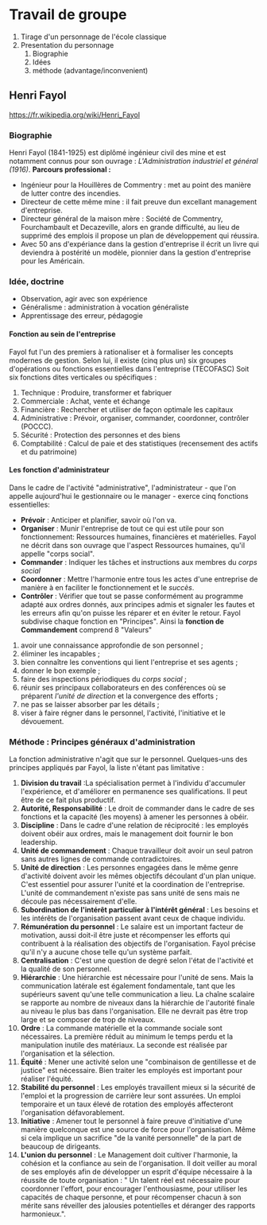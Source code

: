 # Travail de groupe 
1. Tirage d'un personnage de l'école classique
2. Presentation du personnage
	1. Biographie
	2. Idées
	3. méthode (advantage/inconvenient)

## Henri Fayol
https://fr.wikipedia.org/wiki/Henri_Fayol
### Biographie
Henri Fayol (1841-1925) est diplômé ingénieur civil des mine et est notamment connus pour son ouvrage : *L'Administration industriel et général (1916)*.
**Parcours professional :** 
- Ingénieur pour la Houillères de Commentry : met au point des manière de lutter contre des incendies.
- Directeur de cette même mine : il fait preuve dun excellant management d'entreprise.
- Directeur général de la maison mère : Société de Commentry, Fourchambault et Decazeville, alors en grande difficulté, au lieu de supprimé des emplois il propose un plan de développement qui réussira.
- Avec 50 ans d'expériance dans la gestion d'entreprise il écrit un livre qui deviendra à postérité un modèle, pionnier dans la gestion d'entreprise pour les Américain.
### Idée, doctrine
- Observation, agir avec son expérience
- Généralisme : administration à vocation généraliste
- Apprentissage des erreur, pédagogie
#### Fonction au sein de l'entreprise
Fayol fut l'un des premiers à rationaliser et à formaliser les concepts modernes de gestion. Selon lui, il existe (cinq plus un) six groupes d'opérations ou fonctions essentielles dans l'entreprise (TECOFASC)
Soit six fonctions dites verticales ou spécifiques :
1. Technique : Produire, transformer et fabriquer
2. Commerciale : Achat, vente et échange
3. Financière : Rechercher et utiliser de façon optimale les capitaux
4. Administrative : Prévoir, organiser, commander, coordonner, contrôler (POCCC).
5. Sécurité : Protection des personnes et des biens
6. Comptabilité : Calcul de paie et des statistiques (recensement des actifs et du patrimoine)
#### Les fonction d'administrateur
Dans le cadre de l'activité "administrative", l'administrateur - que l'on appelle aujourd'hui le gestionnaire ou le manager - exerce cinq fonctions essentielles:
- **Prévoir** : Anticiper et planifier, savoir où l'on va.
- **Organiser** : Munir l'entreprise de tout ce qui est utile pour son fonctionnement: Ressources humaines, financières et matérielles. Fayol ne décrit dans son ouvrage que l'aspect Ressources humaines, qu'il appelle "corps social".
- **Commander** : Indiquer les tâches et instructions aux membres du _corps social_
- **Coordonner** : Mettre l'harmonie entre tous les actes d'une entreprise de manière à en faciliter le fonctionnement et le _succès_.
- **Contrôler** : Vérifier que tout se passe conformément au programme adapté aux ordres donnés, aux principes admis et signaler les fautes et les erreurs afin qu'on puisse les réparer et en éviter le retour.
Fayol subdivise chaque fonction en "Principes". Ainsi la **fonction de Commandement** comprend 8 "Valeurs"
1. avoir une connaissance approfondie de son personnel ;
2. éliminer les incapables ;
3. bien connaître les conventions qui lient l'entreprise et ses agents ;
4. donner le bon exemple ;
5. faire des inspections périodiques du _corps social_ ;
6. réunir ses principaux collaborateurs en des conférences où se préparent _l'unité de direction_ et la convergence des efforts ;
7. ne pas se laisser absorber par les détails ;
8. viser à faire régner dans le personnel, l'activité, l'initiative et le dévouement.
### Méthode : Principes généraux d'administration
La fonction administrative n'agit que sur le personnel. Quelques-uns des principes appliqués par Fayol, la liste n'étant pas limitative :
1. **Division du travail** :La spécialisation permet à l'individu d'accumuler l'expérience, et d'améliorer en permanence ses qualifications. Il peut être de ce fait plus productif.
2. **Autorité, Responsabilité** : Le droit de commander dans le cadre de ses fonctions et la capacité (les moyens) à amener les personnes à obéir.
3. **Discipline** : Dans le cadre d'une relation de réciprocité : les employés doivent obéir aux ordres, mais le management doit fournir le bon leadership.
4. **Unité de commandement** : Chaque travailleur doit avoir un seul patron sans autres lignes de commande contradictoires.
5. **Unité de direction** : Les personnes engagées dans le même genre d'activité doivent avoir les mêmes objectifs découlant d'un plan unique. C'est essentiel pour assurer l'unité et la coordination de l'entreprise. L'unité de commandement n'existe pas sans unité de sens mais ne découle pas nécessairement d'elle.
6.  **Subordination de l'intérêt particulier à l'intérêt général** : Les besoins et les intérêts de l'organisation passent avant ceux de chaque individu.
7. **Rémunération du personnel** : Le salaire est un important facteur de motivation, aussi doit-il être juste et récompenser les efforts qui contribuent à la réalisation des objectifs de l'organisation. Fayol précise qu'il n'y a aucune chose telle qu'un système parfait.
8.  **Centralisation** : C'est une question de degré selon l'état de l'activité et la qualité de son personnel.
9. **Hiérarchie** : Une hiérarchie est nécessaire pour l'unité de sens. Mais la communication latérale est également fondamentale, tant que les supérieurs savent qu'une telle communication a lieu. La chaîne scalaire se rapporte au nombre de niveaux dans la hiérarchie de l'autorité finale au niveau le plus bas dans l'organisation. Elle ne devrait pas être trop large et se composer de trop de niveaux.
10. **Ordre** : La commande matérielle et la commande sociale sont nécessaires. La première réduit au minimum le temps perdu et la manipulation inutile des matériaux. La seconde est réalisée par l'organisation et la sélection.
11.  **Équité** : Mener une activité selon une "combinaison de gentillesse et de justice" est nécessaire. Bien traiter les employés est important pour réaliser l'équité.
12. **Stabilité du personnel** : Les employés travaillent mieux si la sécurité de l'emploi et la progression de carrière leur sont assurées. Un emploi temporaire et un taux élevé de rotation des employés affecteront l'organisation défavorablement.
13. **Initiative** : Amener tout le personnel à faire preuve d'initiative d'une manière quelconque est une source de force pour l'organisation. Même si cela implique un sacrifice "de la vanité personnelle" de la part de beaucoup de dirigeants.
14. **L'union du personnel** : Le Management doit cultiver l'harmonie, la cohésion et la confiance au sein de l'organisation. Il doit veiller au moral de ses employés afin de développer un esprit d'équipe nécessaire à la réussite de toute organisation : " Un talent réel est nécessaire pour coordonner l'effort, pour encourager l'enthousiasme, pour utiliser les capacités de chaque personne, et pour récompenser chacun à son mérite sans réveiller des jalousies potentielles et déranger des rapports harmonieux.".
